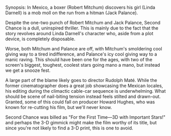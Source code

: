 Synopsis: In Mexico, a boxer (Robert Mitchum) discovers his girl (Linda Darnell) is a mob moll on the run from a hitman (Jack Palance).

Despite the one-two punch of Robert Mitchum and Jack Palance, Second Chance is a dull, uninspired thriller. This is mainly due to the fact that the story revolves around Linda Darnell's character who, aside from a plot device, is completely disposable. 

Worse, both Mitchum and Palance are off, with Mitchum's smoldering cool giving way to a tired indifference, and Palance's icy cool giving way to a manic raving. This should have been one for the ages, with two of the screen's biggest, toughest, coolest stars going mano a mano, but instead we get a snooze fest.

A large part of the blame likely goes to director Rudolph Maté. While the former cinematographer does a great job showcasing the Mexican locales, his editing during the climactic cable-car sequence is underwhelming. What should be scene of nail-biting tension instead feels stilted and drawn-out. Granted, some of this could fall on producer Howard Hughes, who was known for re-cutting his film, but we'll never know.

Second Chance was billed as "For the First Time—3D with Important Stars!" and perhaps the 3-D gimmick might make the film worthy of its title, but since you're not likely to find a 3-D print, this is one to avoid.
